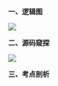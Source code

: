 **一、逻辑图**

![](https://agam-blog-image.oss-cn-hangzhou.aliyuncs.com/Redis%E4%BA%8B%E4%BB%B6%E6%A8%A1%E5%9E%8B.png)

**二、源码窥探**

![](https://agam-blog-image.oss-cn-hangzhou.aliyuncs.com/redis-start.png)

**三、考点剖析**
